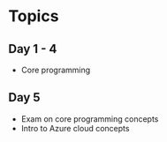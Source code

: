 # Topics

## Day 1 - 4

* Core programming

## Day 5

* Exam on core programming concepts
* Intro to Azure cloud concepts
